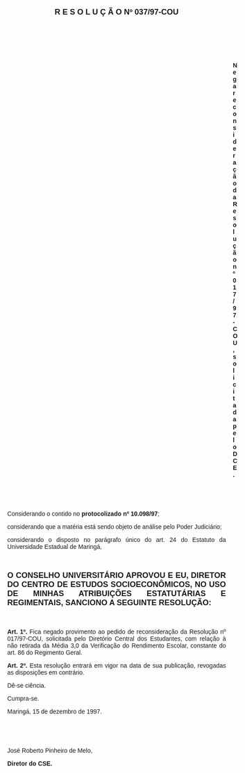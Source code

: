 <BODY>

<B><FONT FACE="Arial" SIZE=4><P ALIGN="CENTER">R E S O L U &Ccedil; &Atilde; O  Nº  037/97-COU</P>
</B></FONT><FONT FACE="Arial"><P ALIGN="JUSTIFY"></P>
<P ALIGN="JUSTIFY">&nbsp;</P>
<P ALIGN="JUSTIFY">&nbsp;</P>
<P ALIGN="JUSTIFY">&nbsp;</P><DIR>
<DIR>
<DIR>
<DIR>
<DIR>
<DIR>
<DIR>
<DIR>
<DIR>
<DIR>
<DIR>
<DIR>
<DIR>

<B><P ALIGN="JUSTIFY">Nega reconsidera&ccedil;&atilde;o da Resolu&ccedil;&atilde;o nº 017/97-COU, solicitada pelo DCE.</P>
</B><P ALIGN="JUSTIFY"></P>
<P ALIGN="JUSTIFY">&nbsp;</P>
<P ALIGN="JUSTIFY">&nbsp;</P></DIR>
</DIR>
</DIR>
</DIR>
</DIR>
</DIR>
</DIR>
</DIR>
</DIR>
</DIR>
</DIR>
</DIR>
</DIR>

<P ALIGN="JUSTIFY">&#9;Considerando o contido no <B>protocolizado nº 10.098/97</B>;</P>
<P ALIGN="JUSTIFY">&#9;considerando que a mat&eacute;ria est&aacute; sendo objeto de an&aacute;lise pelo Poder Judici&aacute;rio;</P>
<P ALIGN="JUSTIFY">&#9;considerando o disposto no par&aacute;grafo &uacute;nico do art. 24 do Estatuto da Universidade Estadual de Maring&aacute;,</P>
<P ALIGN="JUSTIFY"></P>
<P ALIGN="JUSTIFY">&nbsp;</P>
</FONT><B><FONT FACE="Arial" SIZE=4><P ALIGN="JUSTIFY">O CONSELHO UNIVERSIT&Aacute;RIO APROVOU E EU, DIRETOR DO CENTRO DE ESTUDOS SOCIOECON&Ocirc;MICOS, NO USO DE MINHAS ATRIBUI&Ccedil;&Otilde;ES ESTATUT&Aacute;RIAS E REGIMENTAIS, SANCIONO A SEGUINTE RESOLU&Ccedil;&Atilde;O:</P>
</B></FONT><FONT FACE="Arial"><P ALIGN="JUSTIFY"></P>
<P ALIGN="JUSTIFY">&nbsp;</P>
<P ALIGN="JUSTIFY">&#9;<B>Art. 1º.</B> Fica negado provimento ao pedido de reconsidera&ccedil;&atilde;o da Resolu&ccedil;&atilde;o nº 017/97-COU, solicitada pelo Diret&oacute;rio Central dos Estudantes, com rela&ccedil;&atilde;o &agrave; n&atilde;o retirada da M&eacute;dia 3,0 da Verifica&ccedil;&atilde;o do Rendimento Escolar, constante do art. 86 do Regimento Geral.</P>
<P ALIGN="JUSTIFY">&#9;<B>Art. 2º.</B> Esta resolu&ccedil;&atilde;o entrar&aacute; em vigor na data de sua publica&ccedil;&atilde;o, revogadas as disposi&ccedil;&otilde;es em contr&aacute;rio.</P>
<P ALIGN="JUSTIFY">D&ecirc;-se ci&ecirc;ncia.</P>
<P ALIGN="JUSTIFY">Cumpra-se.</P>
<P ALIGN="JUSTIFY"></P>
<P>Maring&aacute;, 15 de dezembro de 1997.</P>
<P ALIGN="JUSTIFY"></P>
<P ALIGN="JUSTIFY">&nbsp;</P>
<P ALIGN="JUSTIFY">&nbsp;</P>
<P ALIGN="JUSTIFY">Jos&eacute; Roberto Pinheiro de Melo,</P>
<B><P ALIGN="JUSTIFY">Diretor do CSE.</P></B></FONT></BODY>
